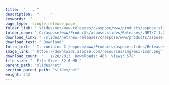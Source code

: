 ```yaml
---
title:  "   . " 
description:  "   . " 
keywords:  "   . " 
page_type:  single_release_page
folder_link: " slides/net/new-releases/c/aspose/www/products/aspose.slides/releases/.net/7.1.0/aspose.slides.msi/"
folder_name: " C:/aspose/www/Products/aspose.slides/Releases/.NET/7.1.0/Aspose.Slides.msi"
download_link: " /slides/net/new-releases/c/aspose/www/products/aspose.slides/releases/.net/7.1.0/aspose.slides.msi/1bf6071472f2417880ed359abcd26918"
download_text: " Download"
Intro_text: " It contains C:/aspose/www/Products/aspose.slides/Releases/.NET/7.1.0/Aspose.Slides.msi release."
image_link: " https://downloads.aspose.com/resources/img/msi-icon.png"
download_count: "   1/28/2013  Downloads: 463  Views: 578"
file_size: "  File Size: 32.6 MB "
parent_path: "slides/net"
section_parent_path: "slides/net"
weight: 242 
---
```




